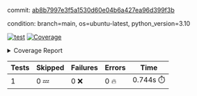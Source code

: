commit: [ab8b7997e3f5a1530d60e04b6a427ea96d399f3b](https://github.com/rcmdnk/python-template/tree/ab8b7997e3f5a1530d60e04b6a427ea96d399f3b)

condition: branch=main, os=ubuntu-latest, python_version=3.10

[![test](https://github.com/rcmdnk/python-template/actions/workflows/test.yml/badge.svg)](https://github.com/rcmdnk/python-template/actions/runs/5228833540)
<a href="https://github.com/rcmdnk/python-template/blob/ab8b7997e3f5a1530d60e04b6a427ea96d399f3b/README.md"><img alt="Coverage" src="https://img.shields.io/badge/Coverage-100%25-brightgreen.svg" /></a><details><summary>Coverage Report </summary><table><tr><th>File</th><th>Stmts</th><th>Miss</th><th>Cover</th></tr><tbody><tr><td><b>TOTAL</b></td><td><b>1</b></td><td><b>0</b></td><td><b>100%</b></td></tr></tbody></table></details>

| Tests | Skipped | Failures | Errors | Time |
| ----- | ------- | -------- | -------- | ------------------ |
| 1 | 0 :zzz: | 0 :x: | 0 :fire: | 0.744s :stopwatch: |

